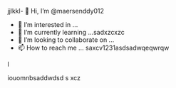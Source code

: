 jjlkkl- 👋 Hi, I’m @maersenddy012
- 👀 I’m interested in ...
- 🌱 I’m currently learning ...sadxzcxzc
- 💞️ I’m looking to collaborate on ...
- 📫 How to reach me ...
saxcv1231asdsadwqeqwrqw
<!---a
maersenddy012/maersenddy012 is a ✨ special ✨ repository because its `README.md`d (this file) appears on your GitHub profildasvce.
You can click the Preview link to take a look at your changes.
--->l
iouomnbsaddwdsd
s
xcz
